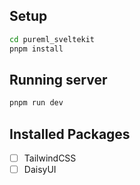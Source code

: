 ## Setup

```bash
cd pureml_sveltekit
pnpm install
```

## Running server

```bash
pnpm run dev
```

## Installed Packages

- [ ] TailwindCSS
- [ ] DaisyUI
